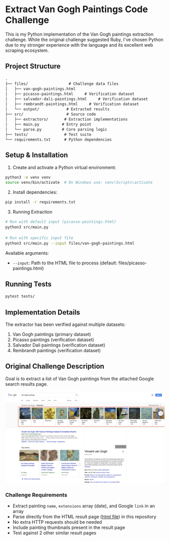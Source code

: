 # Extract Van Gogh Paintings Code Challenge

This is my Python implementation of the Van Gogh paintings extraction challenge. While the original challenge suggested Ruby, I've chosen Python due to my stronger experience with the language and its excellent web scraping ecosystem.

## Project Structure

```
.
├── files/                  # Challenge data files
│   ├── van-gogh-paintings.html
│   ├── picasso-paintings.html     # Verification dataset
│   ├── salvador-dali-paintings.html     # Verification dataset
│   ├── rembrandt-paintings.html     # Verification dataset
│   └── output/            # Extracted results
├── src/                   # Source code
│   ├── extractors/       # Extraction implementations
│   ├── main.py          # Entry point
│   └── parse.py         # Core parsing logic
├── tests/                # Test suite
└── requirements.txt      # Python dependencies
```

## Setup & Installation

1. Create and activate a Python virtual environment:

```bash
python3 -m venv venv
source venv/bin/activate  # On Windows use: venv\Scripts\activate
```

2. Install dependencies:

```bash
pip install -r requirements.txt
```

3. Running Extraction

```bash
# Run with default input (picasso-paintings.html)
python3 src/main.py

# Run with specific input file
python3 src/main.py --input files/van-gogh-paintings.html
```

Available arguments:

- `--input`: Path to the HTML file to process (default: files/picasso-paintings.html)

## Running Tests

```bash
pytest tests/
```

## Implementation Details

The extractor has been verified against multiple datasets:

1. Van Gogh paintings (primary dataset)
2. Picasso paintings (verification dataset)
3. Salvador Dali paintings (verification dataset)
4. Rembrandt paintings (verification dataset)

## Original Challenge Description

Goal is to extract a list of Van Gogh paintings from the attached Google search results page.

![Van Gogh paintings](https://github.com/serpapi/code-challenge/blob/master/files/van-gogh-paintings.png?raw=true "Van Gogh paintings")

### Challenge Requirements

- Extract painting `name`, `extensions` array (date), and Google `link` in an array
- Parse directly from the HTML result page ([html file]) in this repository
- No extra HTTP requests should be needed
- Include painting thumbnails present in the result page
- Test against 2 other similar result pages

[relevant test]: https://github.com/serpapi/test-knowledge-graph-desktop/blob/master/spec/knowledge_graph_claude_monet_paintings_spec.rb
[sample json]: https://raw.githubusercontent.com/serpapi/code-challenge/master/files/van-gogh-paintings.json
[html file]: https://raw.githubusercontent.com/serpapi/code-challenge/master/files/van-gogh-paintings.html
[expected array]: https://raw.githubusercontent.com/serpapi/code-challenge/master/files/expected-array.json
